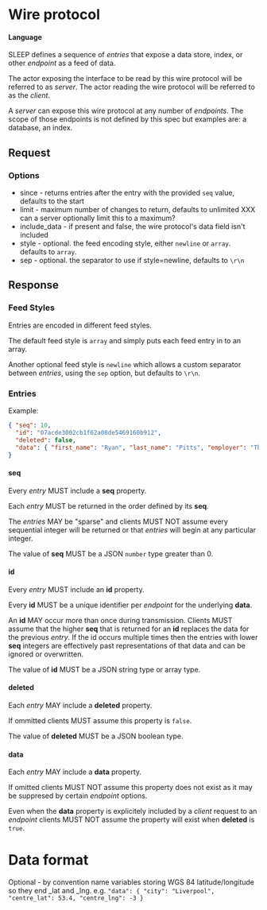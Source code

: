 # Wire protocol

#### Language

SLEEP defines a sequence of *entries* that expose a data store, index, or other *endpoint* as a feed of data.

The actor exposing the interface to be read by this wire protocol will be referred to as *server*. The actor reading the wire protocol will be referred to as the *client*.

A *server* can expose this wire protocol at any number of *endpoints*. The scope of those endpoints is not defined by this spec but examples are: a database, an index.


## Request

### Options

* since - returns entries after the entry with the provided `seq` value, defaults to the start
* limit - maximum number of changes to return, defaults to unlimited XXX can a server optionally limit this to a maximum?
* include\_data - if present and false, the wire protocol's data field isn't included
* style - optional. the feed encoding style, either `newline` or `array`. defaults to `array`.
* sep - optional. the separator to use if style=newline, defaults to `\r\n`

## Response

### Feed Styles

Entries are encoded in different feed styles.

The default feed style is `array` and simply puts each feed entry in to an array.

Another optional feed style is `newline` which allows a custom separator between *entries*, using the `sep` option, but defaults to `\r\n`.

### Entries

Example:

```JSON
{ "seq": 10,
  "id": "07acde3002cb1f62a08de5469160b912",
  "deleted": false,
  "data": { "first_name": "Ryan", "last_name": "Pitts", "employer": "The Spokesman-Review" }
}
```

#### seq

Every *entry* MUST include a **seq** property.

Each *entry* MUST be returned in the order defined by its **seq**.

The *entries* MAY be "sparse" and clients MUST NOT assume every sequential integer will be returned or that *entries* will begin at any particular integer.

The value of **seq** MUST be a JSON `number` type greater than 0.

#### id

Every *entry* MUST include an **id** property.

Every **id** MUST be a unique identifier per *endpoint* for the underlying **data**.

An **id** MAY occur more than once during transmission. Clients MUST assume that the higher **seq** that is returned for an **id** replaces the data for the previous *entry*. If the id occurs multiple times then the entries with lower **seq** integers are effectively past representations of that data and can be ignored or overwritten.

The value of **id** MUST be a JSON string type or array type.

#### deleted

Each *entry* MAY include a **deleted** property.

If ommitted clients MUST assume this property is `false`.

The value of **deleted** MUST be a JSON boolean type.

#### data

Each *entry* MAY include a **data** property.

If omitted clients MUST NOT assume this property does not exist as it may be suppresed by certain *endpoint* options.

Even when the **data** property is explicitely included by a *client* request to an *endpoint* clients MUST NOT assume the property will exist when **deleted** is `true`.

# Data format

Optional - by convention name variables storing WGS 84 latitude/longitude so
they end \_lat and \_lng. e.g. `"data": { "city": "Liverpool", "centre_lat": 53.4, "centre_lng": -3 }`


